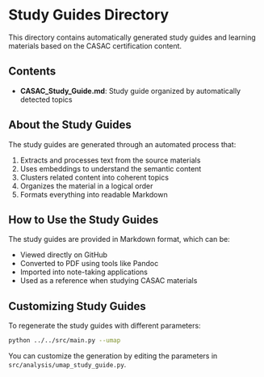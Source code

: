 # Study Guides Directory

This directory contains automatically generated study guides and learning materials based on the CASAC certification content.

## Contents

- **CASAC_Study_Guide.md**: Study guide organized by automatically detected topics

## About the Study Guides

The study guides are generated through an automated process that:

1. Extracts and processes text from the source materials
2. Uses embeddings to understand the semantic content
3. Clusters related content into coherent topics
4. Organizes the material in a logical order
5. Formats everything into readable Markdown

## How to Use the Study Guides

The study guides are provided in Markdown format, which can be:
- Viewed directly on GitHub
- Converted to PDF using tools like Pandoc
- Imported into note-taking applications
- Used as a reference when studying CASAC materials

## Customizing Study Guides

To regenerate the study guides with different parameters:

```bash
python ../../src/main.py --umap
```

You can customize the generation by editing the parameters in `src/analysis/umap_study_guide.py`.

